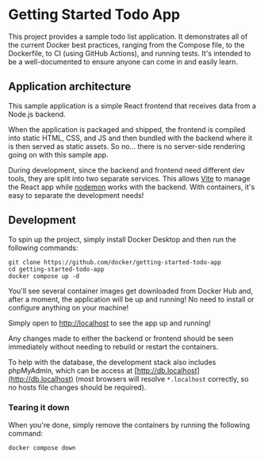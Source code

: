 # Getting Started Todo App

This project provides a sample todo list application. It demonstrates all of
the current Docker best practices, ranging from the Compose file, to the
Dockerfile, to CI (using GitHub Actions), and running tests. It's intended to 
be a well-documented to ensure anyone can come in and easily learn.

## Application architecture


This sample application is a simple React frontend that receives data from a
Node.js backend. 

When the application is packaged and shipped, the frontend is compiled into
static HTML, CSS, and JS and then bundled with the backend where it is then
served as static assets. So no... there is no server-side rendering going on
with this sample app.

During development, since the backend and frontend need different dev tools, 
they are split into two separate services. This allows [Vite](https://vitejs.dev/) 
to manage the React app while [nodemon](https://nodemon.io/) works with the 
backend. With containers, it's easy to separate the development needs!

## Development

To spin up the project, simply install Docker Desktop and then run the following 
commands:

```
git clone https://github.com/docker/getting-started-todo-app
cd getting-started-todo-app
docker compose up -d
```

You'll see several container images get downloaded from Docker Hub and, after a
moment, the application will be up and running! No need to install or configure
anything on your machine!

Simply open to [http://localhost](http://localhost) to see the app up and running!

Any changes made to either the backend or frontend should be seen immediately
without needing to rebuild or restart the containers.

To help with the database, the development stack also includes phpMyAdmin, which
can be access at [http://db.localhost](http://db.localhost) (most browsers will 
resolve `*.localhost` correctly, so no hosts file changes should be required).

### Tearing it down

When you're done, simply remove the containers by running the following command:

```
docker compose down
```
